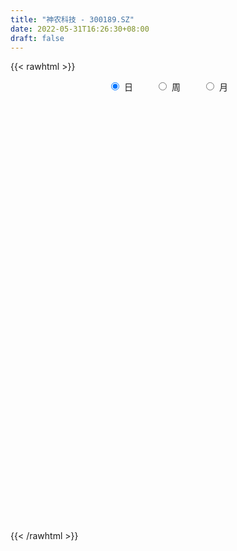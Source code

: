 ```yaml
---
title: "神农科技 - 300189.SZ"
date: 2022-05-31T16:26:30+08:00
draft: false
---
```

{{< rawhtml >}}
    <div style="text-align: center">
        <label style="padding: 1rem;"><input style="margin-right: .5rem" type="radio" name="period" value="D" checked onclick="period_change(this)">日</label>
        <label style="padding: 1rem;"><input style="margin-right: .5rem" type="radio" name="period" value="W" onclick="period_change(this)">周</label>
        <label style="padding: 1rem;"><input style="margin-right: .5rem" type="radio" name="period" value="M" onclick="period_change(this)">月</label>
    </div>
    <div id="chart" style="height: 700px;"></div> 
    <script type="text/javascript">
        const D_v = [187002.73,389281.19,468902.78,307230.5,248654.86,232106.1,325327.1,244680.83,442711.5,512881.72,376508.0,364541.76,390966.27,233790.77,175283.08,256655.1,210561.5,203528.81,246309.56,221270.44,147859.33,313978.58,1551215.27,1178352.52,631935.42,480003.59,545275.22,799093.04,592951.86,529334.05,643254.42,904867.91,1520172.8,949518.27,1196945.8400000001,838234.14,1289145.6299999999,1367987.3100000001,982517.29,641512.48,553395.45,1261748.0800000001,732877.54,625342.98,1021314.39,1595208.5900000001,1415084.48,1264496.7,1037135.04,1068591.6799999999,1114634.51,1195392.3700000001,1519940.52,1092014.3400000001,1830542.3799999999,1083119.6200000001,749016.87,748672.1,957657.52,685696.8199999999,1139090.73,1005243.37,774720.0,358575.77,346448.83,293955.55,384685.1,403332.57,456805.97,756200.3199999999,451701.15,344176.12,384254.34,258199.54,265588.38,590763.11,364425.09,228856.15,838490.96,1144637.9399999999,738528.99,621889.55,478455.92,471157.39,886914.61,581817.46,306434.99,637147.17,517905.34,306486.59,185674.56,281702.0,157778.94,507738.75,412223.3,276349.1,291842.24,212289.3,446748.0,461545.38,308509.0,201988.55,188543.0,161842.0,132870.14,159846.0,329126.0,202982.84,116525.0,169231.5,279080.04,225454.49,297828.53,234854.71,155724.0,485725.69,348773.69,299288.0,919610.42,676040.0,292666.36,230934.5,237612.79,184900.91,216069.2,266731.83,244436.21,173340.0,193671.05,171065.38,205373.38,161489.7,289467.29,207354.11,195347.0,180239.69,169894.07,354476.5,437767.63,272613.0,440521.79,272103.05,438979.41,635307.79,661361.35,493871.56,489530.91,644792.01,558711.96,558547.78,386285.5,402298.07,483935.72,243616.8,914162.41,542324.13,354297.5,553081.72,242763.26,379045.48,234863.14,415181.01,461402.14,370172.17,484359.47,204275.2,268207.5,156443.97,152685.0,291152.0,245563.59,224158.0,252987.73,218944.05,256878.01,277331.0,181918.0,179094.5,181186.03,184789.0,205204.58,182207.64,224216.1,339104.96,421166.94,572440.0,550833.6899999999,327034.44,238997.64,219918.14,1780584.29,1676909.1200000001,1221545.3700000001,1212899.8300000001,879284.62,814819.55,695037.16,1457213.8,939723.9,786296.0,697139.74,678268.79,543797.54,1530311.21,914368.8100000001,544634.0600000001,680582.71,1431298.72,1925667.1699999999,1819511.6599999999,1600358.78,1083783.4399999999,1385683.1599999999,1101824.8300000001,801973.0,562685.0,2839201.6099999999,2668002.1600000001,2456901.5,1743604.22,1588635.5,1787042.3300000001,2258782.6899999999,2464278.6499999999,2089936.9299999999,1375220.3899999999,1302164.72,1142779.95,1030344.0,903600.98,888578.2,889006.27,710558.36,568527.8,740716.6800000001,1000331.24,664975.0,686676.5,1966407.04,1435565.1599999999,906001.53,1498781.0700000001,1339130.51,1563567.22,1250356.8999999999,790852.15,652354.72,998466.39,1429021.8200000001,1835627.47]
const D_histogram = [0.0,0.0076581197,0.0126773516,0.0119215095,0.0133020034,0.013366119,0.0138476825,0.0094286751,0.011720896,0.0155200021,0.0085418865,0.0072805089,-0.0031117311,-0.0084643219,-0.0141873345,-0.0217247046,-0.0248492293,-0.0332837352,-0.036232127,-0.0444392619,-0.0445619544,-0.0331277114,0.0137442466,0.0433252013,0.0444646448,0.0352745443,0.0346895108,0.0400877472,0.0367364727,0.022249534,0.0174461106,0.0284968169,0.0482021616,0.0536820942,0.0664287872,0.0573834721,0.0471480863,0.052550299,0.0399092945,0.0229126183,0.0040246628,0.0110974971,0.0014989798,-0.0014564713,0.0043773083,0.0179569209,0.0196842625,0.0208673587,-0.0147763168,-0.0173551064,-0.0054164924,0.0041588496,0.0187614474,0.0267723053,0.0384669228,0.0256044821,0.0158350117,0.0065656657,-0.008939205,-0.0243283335,-0.0202756216,-0.0271777376,-0.0526477195,-0.0653261479,-0.0761935057,-0.0788006078,-0.0720850107,-0.0673719925,-0.0569877186,-0.0677139982,-0.0794681609,-0.0821348112,-0.0800549462,-0.076202979,-0.0699921837,-0.0509817951,-0.0401454667,-0.0298036265,-0.0036533371,0.0195556878,0.0377454283,0.0428151401,0.0386599482,0.0409778298,0.0413944148,0.0264632335,0.0090165382,0.0138615604,0.0004841901,-0.0185090494,-0.0253063014,-0.0457433491,-0.0518559485,-0.0345117526,-0.0173357299,-0.011336825,-0.0145466845,-0.0112016421,-0.0058124658,0.0082467918,0.0123064202,0.0085812602,0.0027051728,-0.0023026758,-0.0026695012,-0.0058456991,-0.0157083453,-0.0343145221,-0.0382020991,-0.0300207728,-0.0178262301,-0.0081821462,0.0051200393,0.0097952337,0.0139012035,0.0269761186,0.034714876,0.0399005856,0.0578013721,0.051969114,0.0422977347,0.0402033027,0.035217997,0.0298781699,0.0264424898,0.0198528919,0.0096721384,0.003495755,-0.0043221946,-0.0082821285,-0.0108738234,-0.0092564048,-0.0069790158,-0.006305978,-0.0104884854,-0.0091748989,-0.0051025927,0.0030496849,0.0114103728,0.0143319877,0.0225931484,0.0235056488,0.0235398022,0.0293497488,0.0320266231,0.0363554871,0.0363045853,0.0410865737,0.0357898669,0.0199048826,0.0115724303,-0.0050175256,-0.0061185402,-0.0089269036,0.0020402279,0.0057457682,0.0034161841,-0.0127925908,-0.0183146033,-0.0180834978,-0.0148555251,-0.0105227075,-0.013996841,-0.009386666,-0.0216276875,-0.0290616616,-0.0406848523,-0.051040844,-0.054837956,-0.0714308209,-0.0796949459,-0.0910583909,-0.0805868397,-0.0593475047,-0.034889974,-0.0121706301,0.0038287693,0.0103015598,0.0161840524,0.0181604178,0.0232870925,0.0217701989,0.0256917945,0.0359488795,0.0444518854,0.0404594091,0.0357720268,0.026346043,0.0194894863,0.017111115,0.0495340938,0.0751539014,0.0854226401,0.0898038629,0.0677243703,0.0530372589,0.0257636429,0.0315390087,0.01553454,-0.0177847693,-0.0365569612,-0.0387621453,-0.0310176804,0.0043257553,0.0148999426,0.0157427348,0.0142350754,0.0285315572,0.0442611744,0.0606017771,0.0476126599,0.0289379906,0.0178235551,0.010713388,-0.0075785585,-0.0261592708,0.0243975782,0.0364487275,0.0427957342,0.0476899407,0.0334393568,0.0404070219,0.0576638155,0.0548065129,0.0157544182,-0.03695266,-0.0768640803,-0.1224424345,-0.1357191642,-0.1615679039,-0.1559208345,-0.1304734557,-0.1166266039,-0.0971090875,-0.0716482344,-0.0512917318,-0.044657404,-0.0321918061,0.0222773983,0.0446461415,0.0551932232,0.0678628506,0.0804058359,0.0894759527,0.0720774029,0.0605345931,0.0473855805,0.0389165358,0.0388414802,0.0535156708]
const D_fast = [0.0,0.0095726496,0.0177612195,0.0199857546,0.0246917494,0.0280973948,0.0320408789,0.0299790402,0.0352014852,0.0428805919,0.0380379479,0.0385966975,0.0274265247,0.0199578534,0.0106880073,-0.002280539,-0.0116173711,-0.0283728108,-0.0403792344,-0.0596961846,-0.0709593658,-0.0678070506,-0.017499031,0.0229132241,0.0351688288,0.0347973643,0.0428847085,0.0583048818,0.0641377254,0.0552131702,0.0547712745,0.072946185,0.1047020701,0.1236025263,0.1529564161,0.1582569689,0.1598086047,0.1783483922,0.1756847113,0.1644161896,0.1465343999,0.1563816085,0.1471578362,0.1438382671,0.1507663738,0.1688352167,0.1754836239,0.1818835597,0.1425458051,0.1356282389,0.1462127298,0.1568277842,0.1761207438,0.1908246781,0.2121360262,0.2056747061,0.1998639886,0.192236059,0.174496387,0.1530251752,0.1520089816,0.1383124313,0.0996805195,0.0706705541,0.04075482,0.0184475659,0.0071419103,-0.0049880696,-0.0088507254,-0.0365055045,-0.0681267074,-0.0913270606,-0.1092609321,-0.1244597096,-0.1357469603,-0.1294820204,-0.1286820587,-0.1257911251,-0.10055417,-0.0724562232,-0.0448301256,-0.0290566288,-0.0235468336,-0.0109844946,-0.0002193059,-0.0085346788,-0.0237272396,-0.0154168272,-0.02867315,-0.0522936518,-0.0654174792,-0.0972903642,-0.1163669508,-0.107650693,-0.0948086028,-0.0916439041,-0.0984904348,-0.0979458028,-0.094009743,-0.0778887874,-0.070752554,-0.0723323989,-0.0775321932,-0.0831157106,-0.0841499114,-0.0887875341,-0.1025772666,-0.1297620739,-0.1432001756,-0.1425240425,-0.1347860574,-0.12718751,-0.1126053147,-0.1054813119,-0.0979000411,-0.0780810964,-0.0616636201,-0.046502764,-0.0141516345,-0.0069916141,-0.0060885597,0.0018678339,0.0056870274,0.0078167428,0.0109916852,0.0093653103,0.0016025914,-0.0036998533,-0.0125983515,-0.0186288176,-0.0239389683,-0.0246356508,-0.0241030158,-0.0250064725,-0.0318111012,-0.0327912394,-0.0299945815,-0.0210798827,-0.0098666015,-0.0033619897,0.0105474581,0.0173363707,0.0232554747,0.0364028584,0.0470863886,0.0605041243,0.0695293688,0.0845830007,0.0882337606,0.0773249969,0.0718856522,0.0540413149,0.0514106652,0.046370576,0.0578477645,0.0629897468,0.0615142087,0.0421072862,0.0320066228,0.0277168538,0.0272309453,0.028933086,0.0219597422,0.0242232508,0.0065753073,-0.0081240821,-0.0299184859,-0.0530346885,-0.0705412896,-0.1049918598,-0.1331797212,-0.1673077639,-0.1769829226,-0.1705804638,-0.1548454266,-0.1351687403,-0.1182121485,-0.109163968,-0.0992354624,-0.0927189925,-0.0817705447,-0.0778448886,-0.0675003444,-0.0482560395,-0.0286400622,-0.0225176862,-0.0182620618,-0.0211015349,-0.02308572,-0.0211863126,0.0236201896,0.0680284727,0.0996528714,0.1264850599,0.1213366599,0.1199088632,0.0990761579,0.1127362759,0.1006154422,0.0628499406,0.0349385084,0.0230427879,0.0230328327,0.0594577073,0.0737568802,0.0785353561,0.0805864656,0.1020158367,0.1288107475,0.1603017945,0.1592158422,0.1477756705,0.1411171238,0.1366853038,0.1164987177,0.0913781876,0.1480344311,0.1691977623,0.1862437026,0.2030603942,0.1971696495,0.2142390701,0.2459118176,0.2567561432,0.2216426531,0.1596974098,0.1005699695,0.0243810067,-0.0228255141,-0.0890662297,-0.1223993689,-0.1295703542,-0.1448801533,-0.1496399088,-0.1420911143,-0.1345575446,-0.1390875678,-0.1346699215,-0.0746313675,-0.0411010888,-0.0167557014,0.0128796386,0.0455240829,0.0769631879,0.0775839888,0.0811748273,0.0798722098,0.0811322991,0.0907676136,0.1188207219]
const D_slow = [0.0,0.0019145299,0.0050838678,0.0080642452,0.011389746,0.0147312758,0.0181931964,0.0205503652,0.0234805892,0.0273605897,0.0294960614,0.0313161886,0.0305382558,0.0284221753,0.0248753417,0.0194441656,0.0132318582,0.0049109244,-0.0041471073,-0.0152569228,-0.0263974114,-0.0346793392,-0.0312432776,-0.0204119772,-0.009295816,-0.00047718,0.0081951977,0.0182171345,0.0274012527,0.0329636362,0.0373251639,0.0444493681,0.0564999085,0.0699204321,0.0865276289,0.1008734969,0.1126605184,0.1257980932,0.1357754168,0.1415035714,0.1425097371,0.1452841114,0.1456588563,0.1452947385,0.1463890656,0.1508782958,0.1557993614,0.1610162011,0.1573221219,0.1529833453,0.1516292222,0.1526689346,0.1573592964,0.1640523728,0.1736691035,0.180070224,0.1840289769,0.1856703933,0.1834355921,0.1773535087,0.1722846033,0.1654901689,0.152328239,0.135996702,0.1169483256,0.0972481737,0.079226921,0.0623839229,0.0481369932,0.0312084937,0.0113414535,-0.0091922494,-0.0292059859,-0.0482567306,-0.0657547766,-0.0785002254,-0.088536592,-0.0959874987,-0.0969008329,-0.092011911,-0.0825755539,-0.0718717689,-0.0622067818,-0.0519623244,-0.0416137207,-0.0349979123,-0.0327437778,-0.0292783876,-0.0291573401,-0.0337846025,-0.0401111778,-0.0515470151,-0.0645110022,-0.0731389404,-0.0774728728,-0.0803070791,-0.0839437502,-0.0867441608,-0.0881972772,-0.0861355793,-0.0830589742,-0.0809136591,-0.0802373659,-0.0808130349,-0.0814804102,-0.082941835,-0.0868689213,-0.0954475518,-0.1049980766,-0.1125032698,-0.1169598273,-0.1190053638,-0.117725354,-0.1152765456,-0.1118012447,-0.105057215,-0.096378496,-0.0864033496,-0.0719530066,-0.0589607281,-0.0483862944,-0.0383354687,-0.0295309695,-0.022061427,-0.0154508046,-0.0104875816,-0.008069547,-0.0071956083,-0.0082761569,-0.010346689,-0.0130651449,-0.0153792461,-0.017124,-0.0187004945,-0.0213226159,-0.0236163406,-0.0248919888,-0.0241295675,-0.0212769743,-0.0176939774,-0.0120456903,-0.0061692781,-0.0002843275,0.0070531096,0.0150597654,0.0241486372,0.0332247835,0.043496427,0.0524438937,0.0574201143,0.0603132219,0.0590588405,0.0575292055,0.0552974796,0.0558075365,0.0572439786,0.0580980246,0.0548998769,0.0503212261,0.0458003516,0.0420864704,0.0394557935,0.0359565833,0.0336099168,0.0282029949,0.0209375795,0.0107663664,-0.0019938446,-0.0157033336,-0.0335610388,-0.0534847753,-0.076249373,-0.0963960829,-0.1112329591,-0.1199554526,-0.1229981101,-0.1220409178,-0.1194655279,-0.1154195148,-0.1108794103,-0.1050576372,-0.0996150875,-0.0931921389,-0.084204919,-0.0730919476,-0.0629770953,-0.0540340886,-0.0474475779,-0.0425752063,-0.0382974276,-0.0259139041,-0.0071254288,0.0142302313,0.036681197,0.0536122896,0.0668716043,0.073312515,0.0811972672,0.0850809022,0.0806347099,0.0714954696,0.0618049332,0.0540505131,0.055131952,0.0588569376,0.0627926213,0.0663513902,0.0734842795,0.0845495731,0.0997000173,0.1116031823,0.11883768,0.1232935687,0.1259719157,0.1240772761,0.1175374584,0.123636853,0.1327490348,0.1434479684,0.1553704535,0.1637302927,0.1738320482,0.1882480021,0.2019496303,0.2058882349,0.1966500699,0.1774340498,0.1468234412,0.1128936501,0.0725016741,0.0335214655,0.0009031016,-0.0282535494,-0.0525308213,-0.0704428799,-0.0832658128,-0.0944301638,-0.1024781153,-0.0969087658,-0.0857472304,-0.0719489246,-0.054983212,-0.034881753,-0.0125127648,0.0055065859,0.0206402342,0.0324866293,0.0422157633,0.0519261333,0.065305051]
const D_data = [['2021-05-20', 4.45, 4.43, 4.42, 4.51],['2021-05-21', 4.44, 4.55, 4.43, 4.64],['2021-05-24', 4.76, 4.56, 4.55, 4.9],['2021-05-25', 4.45, 4.51, 4.41, 4.55],['2021-05-26', 4.45, 4.55, 4.45, 4.59],['2021-05-27', 4.55, 4.55, 4.5, 4.58],['2021-05-28', 4.51, 4.57, 4.51, 4.63],['2021-05-31', 4.55, 4.51, 4.47, 4.57],['2021-06-01', 4.53, 4.6, 4.5, 4.69],['2021-06-02', 4.59, 4.65, 4.52, 4.77],['2021-06-03', 4.61, 4.52, 4.49, 4.64],['2021-06-04', 4.54, 4.58, 4.53, 4.68],['2021-06-07', 4.57, 4.44, 4.43, 4.57],['2021-06-08', 4.43, 4.46, 4.4, 4.48],['2021-06-09', 4.43, 4.42, 4.4, 4.46],['2021-06-10', 4.43, 4.35, 4.32, 4.43],['2021-06-11', 4.34, 4.36, 4.33, 4.45],['2021-06-15', 4.35, 4.24, 4.23, 4.36],['2021-06-16', 4.23, 4.25, 4.15, 4.36],['2021-06-17', 4.2, 4.12, 4.1, 4.24],['2021-06-18', 4.14, 4.16, 4.1, 4.17],['2021-06-21', 4.16, 4.3, 4.13, 4.35],['2021-06-22', 4.34, 4.89, 4.3, 5.16],['2021-06-23', 4.7, 4.9, 4.55, 4.98],['2021-06-24', 4.8, 4.66, 4.66, 4.85],['2021-06-25', 4.64, 4.54, 4.54, 4.72],['2021-06-28', 4.61, 4.65, 4.56, 4.79],['2021-06-29', 4.61, 4.77, 4.55, 4.93],['2021-06-30', 4.7, 4.7, 4.62, 4.8],['2021-07-01', 4.65, 4.54, 4.51, 4.81],['2021-07-02', 4.48, 4.63, 4.41, 4.94],['2021-07-05', 4.65, 4.87, 4.58, 4.96],['2021-07-06', 4.85, 5.1, 4.77, 5.45],['2021-07-07', 5.04, 5.04, 4.95, 5.2],['2021-07-08', 5.09, 5.24, 4.98, 5.34],['2021-07-09', 5.13, 5.04, 5.03, 5.27],['2021-07-12', 5.41, 5.03, 5.02, 5.64],['2021-07-13', 4.93, 5.27, 4.93, 5.5],['2021-07-14', 5.16, 5.08, 5.06, 5.32],['2021-07-15', 5.03, 4.99, 4.96, 5.19],['2021-07-16', 4.94, 4.9, 4.86, 4.99],['2021-07-19', 4.93, 5.22, 4.81, 5.37],['2021-07-20', 5.11, 5.03, 4.98, 5.16],['2021-07-21', 5.06, 5.1, 5.01, 5.16],['2021-07-22', 5.12, 5.24, 5.05, 5.34],['2021-07-23', 5.24, 5.42, 5.2, 5.71],['2021-07-26', 5.31, 5.35, 5.21, 5.8],['2021-07-27', 5.32, 5.39, 5.22, 5.65],['2021-07-28', 5.25, 4.86, 4.83, 5.3],['2021-07-29', 4.92, 5.18, 4.9, 5.35],['2021-07-30', 5.29, 5.4, 5.19, 5.52],['2021-08-02', 5.35, 5.45, 5.31, 5.64],['2021-08-03', 5.5, 5.61, 5.38, 5.76],['2021-08-04', 5.5, 5.63, 5.46, 5.66],['2021-08-05', 5.58, 5.78, 5.49, 5.99],['2021-08-06', 5.65, 5.52, 5.48, 5.69],['2021-08-09', 5.56, 5.54, 5.45, 5.69],['2021-08-10', 5.5, 5.53, 5.46, 5.66],['2021-08-11', 5.5, 5.41, 5.27, 5.52],['2021-08-12', 5.45, 5.34, 5.33, 5.54],['2021-08-13', 5.34, 5.56, 5.26, 5.62],['2021-08-16', 5.55, 5.42, 5.41, 5.76],['2021-08-17', 5.32, 5.09, 5.06, 5.33],['2021-08-18', 5.06, 5.12, 5.06, 5.16],['2021-08-19', 5.04, 5.04, 5.0, 5.11],['2021-08-20', 5.02, 5.06, 4.95, 5.13],['2021-08-23', 5.03, 5.14, 5.01, 5.17],['2021-08-24', 5.12, 5.1, 5.08, 5.21],['2021-08-25', 5.1, 5.17, 5.05, 5.22],['2021-08-26', 5.17, 4.86, 4.85, 5.17],['2021-08-27', 4.86, 4.73, 4.66, 4.88],['2021-08-30', 4.69, 4.74, 4.68, 4.86],['2021-08-31', 4.69, 4.73, 4.61, 4.78],['2021-09-01', 4.72, 4.7, 4.66, 4.76],['2021-09-02', 4.7, 4.69, 4.64, 4.74],['2021-09-03', 4.66, 4.86, 4.65, 4.97],['2021-09-06', 4.88, 4.79, 4.71, 4.89],['2021-09-07', 4.75, 4.8, 4.75, 4.82],['2021-09-08', 4.82, 5.07, 4.8, 5.14],['2021-09-09', 5.1, 5.16, 5.1, 5.49],['2021-09-10', 5.14, 5.22, 5.09, 5.39],['2021-09-13', 5.14, 5.14, 5.01, 5.2],['2021-09-14', 5.12, 5.05, 5.03, 5.23],['2021-09-15', 5.0, 5.15, 4.97, 5.16],['2021-09-16', 5.12, 5.16, 5.09, 5.35],['2021-09-17', 5.05, 4.95, 4.9, 5.08],['2021-09-22', 4.8, 4.84, 4.8, 4.89],['2021-09-23', 4.87, 5.09, 4.85, 5.12],['2021-09-24', 5.03, 4.84, 4.8, 5.05],['2021-09-27', 4.8, 4.67, 4.6, 4.87],['2021-09-28', 4.69, 4.73, 4.63, 4.78],['2021-09-29', 4.61, 4.45, 4.45, 4.65],['2021-09-30', 4.51, 4.51, 4.48, 4.56],['2021-10-08', 4.55, 4.79, 4.55, 4.91],['2021-10-11', 4.78, 4.85, 4.74, 4.96],['2021-10-12', 4.76, 4.75, 4.68, 4.84],['2021-10-13', 4.75, 4.62, 4.51, 4.76],['2021-10-14', 4.62, 4.68, 4.54, 4.74],['2021-10-15', 4.74, 4.71, 4.68, 4.99],['2021-10-18', 4.56, 4.86, 4.5, 4.91],['2021-10-19', 4.81, 4.78, 4.76, 4.89],['2021-10-20', 4.75, 4.68, 4.68, 4.79],['2021-10-21', 4.72, 4.62, 4.6, 4.75],['2021-10-22', 4.61, 4.59, 4.57, 4.66],['2021-10-25', 4.57, 4.62, 4.57, 4.66],['2021-10-26', 4.59, 4.56, 4.56, 4.66],['2021-10-27', 4.52, 4.42, 4.25, 4.54],['2021-10-28', 4.4, 4.2, 4.2, 4.41],['2021-10-29', 4.21, 4.28, 4.21, 4.31],['2021-11-01', 4.26, 4.4, 4.26, 4.46],['2021-11-02', 4.45, 4.47, 4.4, 4.55],['2021-11-03', 4.45, 4.47, 4.39, 4.54],['2021-11-04', 4.42, 4.56, 4.42, 4.59],['2021-11-05', 4.56, 4.49, 4.48, 4.64],['2021-11-08', 4.46, 4.5, 4.42, 4.54],['2021-11-09', 4.5, 4.66, 4.48, 4.75],['2021-11-10', 4.62, 4.66, 4.61, 4.78],['2021-11-11', 4.71, 4.68, 4.63, 4.72],['2021-11-12', 4.7, 4.93, 4.66, 5.13],['2021-11-15', 4.85, 4.7, 4.64, 4.92],['2021-11-16', 4.68, 4.64, 4.64, 4.76],['2021-11-17', 4.64, 4.73, 4.6, 4.74],['2021-11-18', 4.73, 4.7, 4.67, 4.79],['2021-11-19', 4.68, 4.69, 4.62, 4.71],['2021-11-22', 4.64, 4.71, 4.64, 4.73],['2021-11-23', 4.72, 4.66, 4.62, 4.75],['2021-11-24', 4.64, 4.58, 4.56, 4.69],['2021-11-25', 4.59, 4.59, 4.54, 4.61],['2021-11-26', 4.55, 4.53, 4.5, 4.61],['2021-11-29', 4.48, 4.54, 4.47, 4.59],['2021-11-30', 4.54, 4.53, 4.48, 4.59],['2021-12-01', 4.53, 4.57, 4.5, 4.57],['2021-12-02', 4.59, 4.58, 4.55, 4.65],['2021-12-03', 4.56, 4.56, 4.53, 4.62],['2021-12-06', 4.55, 4.48, 4.48, 4.56],['2021-12-07', 4.53, 4.53, 4.5, 4.58],['2021-12-08', 4.55, 4.57, 4.49, 4.6],['2021-12-09', 4.56, 4.65, 4.56, 4.73],['2021-12-10', 4.62, 4.7, 4.61, 4.77],['2021-12-13', 4.75, 4.67, 4.62, 4.8],['2021-12-14', 4.64, 4.78, 4.61, 4.78],['2021-12-15', 4.76, 4.73, 4.7, 4.79],['2021-12-16', 4.71, 4.74, 4.67, 4.88],['2021-12-17', 4.7, 4.85, 4.68, 4.93],['2021-12-20', 4.77, 4.86, 4.73, 4.95],['2021-12-21', 4.81, 4.93, 4.74, 4.93],['2021-12-22', 4.88, 4.92, 4.86, 5.03],['2021-12-23', 4.87, 5.03, 4.84, 5.04],['2021-12-24', 4.96, 4.94, 4.85, 5.03],['2021-12-27', 5.0, 4.78, 4.77, 5.05],['2021-12-28', 4.78, 4.83, 4.75, 4.92],['2021-12-29', 4.78, 4.67, 4.65, 4.8],['2021-12-30', 4.69, 4.82, 4.67, 4.95],['2021-12-31', 4.82, 4.79, 4.77, 4.86],['2022-01-04', 4.8, 4.99, 4.78, 5.13],['2022-01-05', 5.15, 4.95, 4.89, 5.2],['2022-01-06', 4.97, 4.89, 4.87, 4.98],['2022-01-07', 4.86, 4.67, 4.66, 4.9],['2022-01-10', 4.67, 4.74, 4.59, 4.74],['2022-01-11', 4.75, 4.79, 4.7, 4.97],['2022-01-12', 4.82, 4.83, 4.74, 4.83],['2022-01-13', 4.79, 4.86, 4.77, 4.99],['2022-01-14', 4.82, 4.76, 4.74, 4.96],['2022-01-17', 4.8, 4.86, 4.77, 4.95],['2022-01-18', 4.79, 4.62, 4.61, 4.83],['2022-01-19', 4.58, 4.61, 4.57, 4.66],['2022-01-20', 4.6, 4.48, 4.47, 4.68],['2022-01-21', 4.48, 4.4, 4.4, 4.49],['2022-01-24', 4.42, 4.4, 4.35, 4.47],['2022-01-25', 4.4, 4.13, 4.1, 4.41],['2022-01-26', 4.13, 4.1, 4.02, 4.16],['2022-01-27', 4.11, 3.93, 3.92, 4.13],['2022-01-28', 3.85, 4.12, 3.85, 4.16],['2022-02-07', 4.24, 4.27, 4.12, 4.28],['2022-02-08', 4.27, 4.38, 4.22, 4.42],['2022-02-09', 4.38, 4.45, 4.34, 4.5],['2022-02-10', 4.39, 4.45, 4.36, 4.47],['2022-02-11', 4.43, 4.38, 4.34, 4.46],['2022-02-14', 4.37, 4.4, 4.34, 4.47],['2022-02-15', 4.38, 4.37, 4.29, 4.41],['2022-02-16', 4.35, 4.43, 4.31, 4.43],['2022-02-17', 4.37, 4.36, 4.33, 4.43],['2022-02-18', 4.31, 4.44, 4.31, 4.45],['2022-02-21', 4.4, 4.57, 4.38, 4.57],['2022-02-22', 4.55, 4.62, 4.53, 4.72],['2022-02-23', 4.72, 4.5, 4.48, 4.78],['2022-02-24', 4.42, 4.49, 4.41, 4.63],['2022-02-25', 4.39, 4.41, 4.34, 4.47],['2022-02-28', 4.44, 4.41, 4.37, 4.47],['2022-03-01', 4.41, 4.45, 4.39, 4.49],['2022-03-02', 4.46, 4.99, 4.46, 5.34],['2022-03-03', 4.88, 5.11, 4.8, 5.24],['2022-03-04', 5.14, 5.08, 4.95, 5.23],['2022-03-07', 5.25, 5.12, 4.97, 5.39],['2022-03-08', 4.93, 4.81, 4.73, 4.97],['2022-03-09', 4.7, 4.86, 4.46, 4.88],['2022-03-10', 4.79, 4.63, 4.6, 4.79],['2022-03-11', 4.64, 5.02, 4.62, 5.25],['2022-03-14', 4.91, 4.75, 4.75, 5.07],['2022-03-15', 4.66, 4.41, 4.41, 4.86],['2022-03-16', 4.46, 4.44, 4.16, 4.52],['2022-03-17', 4.44, 4.57, 4.41, 4.76],['2022-03-18', 4.58, 4.69, 4.49, 4.74],['2022-03-21', 4.7, 5.15, 4.7, 5.36],['2022-03-22', 5.07, 4.98, 4.95, 5.19],['2022-03-23', 4.98, 4.91, 4.89, 5.03],['2022-03-24', 4.86, 4.9, 4.86, 5.06],['2022-03-25', 4.85, 5.16, 4.85, 5.48],['2022-03-28', 5.49, 5.3, 5.15, 5.73],['2022-03-29', 5.32, 5.45, 5.22, 5.71],['2022-03-30', 5.1, 5.15, 4.99, 5.29],['2022-03-31', 5.07, 5.04, 5.01, 5.25],['2022-04-01', 5.25, 5.09, 5.04, 5.45],['2022-04-06', 4.87, 5.12, 4.86, 5.23],['2022-04-07', 5.07, 4.93, 4.87, 5.13],['2022-04-08', 4.94, 4.83, 4.71, 4.94],['2022-04-11', 4.81, 5.8, 4.81, 5.8],['2022-04-12', 5.61, 5.53, 5.4, 5.74],['2022-04-13', 5.43, 5.56, 5.31, 6.06],['2022-04-14', 5.48, 5.63, 5.39, 5.88],['2022-04-15', 5.51, 5.42, 5.37, 5.77],['2022-04-18', 5.43, 5.72, 5.39, 5.98],['2022-04-19', 5.87, 5.98, 5.64, 6.26],['2022-04-20', 5.82, 5.84, 5.8, 6.47],['2022-04-21', 5.77, 5.33, 5.3, 6.2],['2022-04-22', 5.09, 4.93, 4.88, 5.23],['2022-04-25', 4.85, 4.82, 4.76, 5.07],['2022-04-26', 4.85, 4.46, 4.4, 4.91],['2022-04-27', 4.33, 4.62, 4.1, 4.65],['2022-04-28', 4.51, 4.25, 4.2, 4.54],['2022-04-29', 4.3, 4.47, 4.3, 4.54],['2022-05-05', 4.57, 4.69, 4.43, 4.77],['2022-05-06', 4.55, 4.55, 4.53, 4.78],['2022-05-09', 4.5, 4.62, 4.46, 4.72],['2022-05-10', 4.54, 4.74, 4.43, 4.75],['2022-05-11', 4.66, 4.74, 4.61, 4.84],['2022-05-12', 4.67, 4.59, 4.5, 4.75],['2022-05-13', 4.62, 4.67, 4.58, 4.76],['2022-05-16', 4.85, 5.36, 4.76, 5.59],['2022-05-17', 5.32, 5.18, 5.1, 5.33],['2022-05-18', 5.11, 5.15, 5.09, 5.28],['2022-05-19', 5.11, 5.28, 5.1, 5.49],['2022-05-20', 5.2, 5.4, 5.15, 5.53],['2022-05-23', 5.31, 5.48, 5.3, 5.7],['2022-05-24', 5.42, 5.19, 5.16, 5.51],['2022-05-25', 5.16, 5.24, 5.09, 5.25],['2022-05-26', 5.2, 5.2, 5.05, 5.24],['2022-05-27', 5.18, 5.24, 5.06, 5.33],['2022-05-30', 5.35, 5.36, 5.31, 5.64],['2022-05-31', 5.28, 5.63, 5.26, 5.88]]
const W_v = [601721.5,693019.86,773701.61,2233880.8599999999,815709.8999999999,1591432.8200000001,1204503.8,1715139.6000000001,1149829.47,652934.5700000001,316460.25,754177.45,562497.91,424351.63,605233.3099999999,491123.6,379370.23,238299.98,352476.8,217948.17,206840.49,281176.95,244970.65,202862.65,353514.26,247193.13,313590.42,257835.75,336125.28,148158.42,180243.02,355213.86,246925.62,470943.66,485615.05,1593959.8999999999,1062520.9099999999,1981139.6500000001,2320296.3999999999,560037.35,321403.56,546499.0,415163.6,1221831.21,1032133.9199999999,665459.5,342306.12,463148.5,275698.45,364639.13,234347.42,243924.32,434614.86,219396.7,272651.45,174163.0,210232.9,154438.59,148375.16,119908.5,179407.78,224478.2,175321.0,320443.5,456631.23,467178.29,256549.56,456137.0,245764.31,207558.65,235357.09,294060.17,128955.09,129175.41,113282.98,298158.49,143176.61,510825.54,159638.68,332069.75,1552244.9199999999,1202393.5700000001,1823355.25,1087627.3100000001,525246.0,2449013.9499999997,902642.14,761242.3799999999,1138579.77,708061.52,185749.77,897087.64,1116489.99,795465.39,897528.98,626972.9099999999,3176730.3300000001,7049432.8500000006,3284552.2199999997,1006692.0,789013.3100000001,918356.9299999999,503623.26,482587.24,933614.4,331348.83,593007.3199999999,546637.41,308955.49,446079.6699999999,286276.17,267014.39,33183.0,123470.99,230971.35,185844.85,294395.08,452323.75,644525.5399999999,704402.8099999999,573402.8,334730.79,348654.9,312424.72,291483.45,771194.23,2245443.8899999997,635024.25,360778.75,595246.27,941923.78,854071.37,730037.52,519942.82,1754065.3399999999,2538829.7399999998,3502096.96,2408580.6799999997,1628706.6600000001,968855.4099999999,2943127.4900000002,1571850.3600000001,833896.1,1364304.05,2153354.9699999997,3340453.3199999998,4811029.4399999995,1563734.8899999999,1272865.6500000001,834275.8099999999,762933.46,1994537.6300000001,2169606.5500000003,1153692.3300000001,1549661.51,3186620.9399999999,7627967.75,11137202.4800000004,8579543.5599999987,10732062.3100000005,10011614.3100000005,8548229.9499999993,5744195.8700000001,2076163.3900000001,740994.09,5580939.9400000004,3780614.7799999993,3613366.0699999998,2875429.4900000002,2841315.6800000002,2332812.2400000002,2217324.1499999999,3454562.3299999996,5488514.0600000005,5389970.4699999997,7562568.8600000003,3986471.2399999998,5515683.1799999997,3254244.98,2797499.5599999996,2615808.46,2138903.6099999999,851211.6899999999,1427588.0,7502211.7800000003,5477954.3499999996,3143386.5600000001,5138713.6600000001,6319097.9299999997,3039286.5600000001,2810010.4100000001,3239445.2599999998,2274312.6899999999,1822380.71,775840.1799999999,2044066.3100000001,1230834.0899999999,1582221.3399999999,1941323.8099999998,1267256.72,818968.14,4155485.3799999999,3109908.5899999999,5409738.96,4834558.1600000001,5236491.5800000001,5899942.4099999992,6721009.2300000004,4280134.04,2778943.52,2452725.1099999999,1842981.4899999998,3314939.1299999999,3040234.9299999997,1461487.5,931642.0900000001,507738.75,1639451.9399999999,1322427.9299999999,941349.98,1206449.27,2209121.7999999998,1622154.5599999998,1094248.29,1034749.86,1337724.8900000001,2059525.04,2848267.79,2074683.8700000001,2363865.7599999998,1733255.0300000003,1483458.3099999998,1166546.3200000001,1114165.5600000001,977603.35,2210580.0299999998,5137954.5600000005,5059254.96,3645225.9699999997,5101195.5099999998,7815004.2100000009,2466482.8300000001,11296344.9900000002,9975260.9900000002,5267467.8500000006,1599564.6299999999,3661227.2199999997,7145885.3100000005,5255597.3799999999,3264649.29]
const W_histogram = [0.0,0.0089344729,0.0210656472,0.0287729131,0.0377049885,0.0602522888,0.0746978149,0.0933486225,0.1159974591,0.1128970927,0.098668249,0.0984069584,0.0703135988,0.0611877943,0.0400387039,0.0283254807,-0.0069183586,-0.0371784778,-0.0466894591,-0.0604592325,-0.0773150545,-0.1001507384,-0.1029729534,-0.097335709,-0.0788117855,-0.0708711138,-0.0608840799,-0.0704208479,-0.0762180809,-0.0632394129,-0.0466867213,-0.035675155,-0.0254417091,-0.0085163217,-0.0010279341,0.0218533198,0.0620677157,0.0662242546,0.0461352429,0.0245610702,0.0037691781,0.0011415515,0.0036523111,0.0169018886,0.0176421391,0.0117391239,0.0000403985,-0.0051051418,-0.0116054889,-0.0319895019,-0.050361404,-0.0676706379,-0.0743177253,-0.0820604458,-0.0771334365,-0.0796640045,-0.087830964,-0.0944351579,-0.092478458,-0.0876004586,-0.084138382,-0.0764480848,-0.0880345239,-0.0840918003,-0.0563908342,-0.0234185626,-0.0015809568,0.0236236755,0.023398341,0.0327195445,0.0423557124,0.0420149634,0.0347048015,0.0246068114,0.0259982667,0.0312680031,0.0328774666,0.0333097902,0.0278003094,0.0353846668,0.0660139943,0.0863570044,0.1347274025,0.155702439,0.1644339367,0.2150748781,0.225021302,0.1943870278,0.1867054812,0.1436096217,0.1006702501,0.0789957663,0.0773494568,0.0383886483,0.0105417379,-0.0223051517,0.0551677065,0.0418847521,-0.0059833312,-0.0398205568,-0.0815060727,-0.0951072739,-0.108683127,-0.11234924,-0.1170139893,-0.1249843152,-0.1132640011,-0.1080653447,-0.09676973,-0.0788333539,-0.0708969638,-0.072035528,-0.0677892259,-0.06151224,-0.0528749587,-0.0405378513,-0.0245215722,0.0000369733,0.0184513358,0.0447708106,0.0592470652,0.0634917837,0.0590418178,0.0441354856,0.0188888897,0.0343903517,0.0254013109,0.0091335427,-0.0140553079,-0.0486308224,-0.0545965703,-0.0511275728,-0.0628702091,-0.050841332,-0.0129404472,0.0092248757,0.0318316644,0.0464375764,0.0468608909,0.0382658317,0.0479941179,0.0315735158,0.030822785,0.0290137264,0.0329518005,0.0746720602,0.0700695007,0.0614031555,0.0428459426,0.0196026471,0.0028922757,0.0071004238,-0.0019821289,-0.0131708056,0.0004640534,0.0270274742,0.1240578314,0.1296982205,0.227437371,0.3032317274,0.3038093992,0.3292721216,0.2393353549,0.1482461113,0.0953332219,0.0874121514,0.037707657,-0.0471534093,-0.1003543032,-0.1523916134,-0.1699919202,-0.1844811732,-0.1703133917,-0.1066296243,-0.0743560013,-0.0358504172,-0.0266462318,-0.1160014417,-0.2149581615,-0.2523523798,-0.278619288,-0.3156833052,-0.3268579759,-0.2655917449,-0.1404674707,-0.0626057126,-0.0565967333,-0.005826783,0.023763418,0.0263478774,0.0437189594,0.0368007361,0.0283389447,-0.0126201664,-0.025185165,-0.0294480302,-0.0301312244,-0.026551731,-0.0210657705,-0.0293025058,-0.0443654382,-0.0258019121,-0.0055834186,0.0350468676,0.0511613694,0.0930681546,0.1142705609,0.1300584255,0.1362230919,0.1012609436,0.0529722869,0.0280975948,0.0338163172,0.0181284119,0.0000151407,-0.0327086957,-0.033871389,-0.0380883783,-0.046464575,-0.0690280422,-0.0659584874,-0.0321551668,-0.0241832663,-0.027659368,-0.0259402354,-0.0139758842,0.004452811,0.0221279603,0.0230375678,0.015253198,0.0157946255,-0.007227829,-0.0386909064,-0.0392453332,-0.0330718374,-0.0286732472,0.0191200019,0.0449763085,0.0383942549,0.0627921305,0.0707239941,0.0556329286,0.0810208513,0.0613416029,0.0162214634,-0.0080546949,-0.0154225885,0.0271574539,0.0419521606,0.073560092]
const W_fast = [0.0,0.0111680912,0.0285656772,0.0434661714,0.061824494,0.0994348664,0.1325548463,0.1745428095,0.2261910108,0.2513149177,0.2617531363,0.2860935852,0.2755786253,0.2817497694,0.2706103549,0.2659785019,0.2290050729,0.1894503343,0.1682669882,0.1393824067,0.1031978211,0.0553244526,0.0267589993,0.0080623164,0.0068832935,-0.0028938133,-0.0081277993,-0.0352697793,-0.0601215325,-0.0629527177,-0.0580717065,-0.0559789289,-0.0521059103,-0.0373096033,-0.0300781992,-0.0017336153,0.0539977095,0.074710312,0.066155111,0.0507212059,0.0308716083,0.0285293696,0.031953207,0.0494282566,0.0545790419,0.0516108076,0.0399221819,0.0335003562,0.0240986368,-0.0042827517,-0.0352450047,-0.0694718981,-0.0946984169,-0.1229562488,-0.1373125986,-0.1597591678,-0.1898838683,-0.2200968516,-0.2412597662,-0.2582818814,-0.2758544004,-0.2872761244,-0.3208711945,-0.3379514209,-0.3243481634,-0.2972305324,-0.2757881658,-0.2446776147,-0.2390533639,-0.2215522743,-0.2013271783,-0.1911641864,-0.189798148,-0.1937444353,-0.1858534132,-0.1727666761,-0.1629378459,-0.1541780747,-0.1527374782,-0.1363069541,-0.089174128,-0.0472418669,0.0348103818,0.0947110282,0.14455101,0.2489606709,0.3151624203,0.333124903,0.3721197267,0.3649262726,0.3471544636,0.3452289214,0.362919976,0.3335563297,0.3083448537,0.2699216762,0.3611864611,0.3583746946,0.3090107786,0.2652184138,0.2031563797,0.1657783601,0.1250317252,0.0932783021,0.0593600555,0.0201436509,0.0035479646,-0.0182697151,-0.0311665329,-0.0329384953,-0.0427263461,-0.0618737923,-0.0745747967,-0.0836758708,-0.0882573292,-0.0860546846,-0.0761687985,-0.0516010097,-0.0285738133,0.0089383641,0.038226385,0.0583440494,0.0686545381,0.0647820772,0.0442577038,0.0683567537,0.0657180406,0.0517336581,0.0250309805,-0.0217022396,-0.0413171301,-0.0506300257,-0.0780902143,-0.0787716702,-0.0441058972,-0.0196343554,0.0109303494,0.0371456555,0.0492841927,0.0502555915,0.0719824071,0.0634551839,0.0704101494,0.0758545224,0.0880305466,0.1484188214,0.161333637,0.1680180808,0.1601723534,0.1418297197,0.1258424173,0.1318256713,0.1222475864,0.1077662083,0.1215170806,0.15483737,0.2828821851,0.3209471293,0.4755456225,0.6271479107,0.7036779324,0.8114586852,0.7813557572,0.7273280415,0.6982484575,0.7121804249,0.6719028446,0.575253426,0.4969639564,0.4068287428,0.3467304559,0.2861209097,0.2577103432,0.2947367045,0.3084213272,0.337964307,0.3405069345,0.2221513641,0.069455104,-0.0310272093,-0.1269489395,-0.242933783,-0.3358229477,-0.3409546528,-0.2509472463,-0.1887369164,-0.1968771205,-0.1475638659,-0.1120328104,-0.1028613816,-0.0745605598,-0.072278599,-0.0736556543,-0.1177698069,-0.1366310968,-0.1482559696,-0.1564719699,-0.1595304093,-0.1593108913,-0.1748732531,-0.2010275451,-0.1889144969,-0.1700918581,-0.120699855,-0.0917950109,-0.026621187,0.0231488594,0.0714513305,0.1116717699,0.1020248575,0.0669792724,0.0491289791,0.0633017808,0.0521459784,0.0340364924,-0.0068645178,-0.0164950585,-0.0302341423,-0.0502264828,-0.0900469605,-0.1034670276,-0.0777024986,-0.0757764147,-0.0861673584,-0.0909332846,-0.0824629045,-0.0629210066,-0.0397138672,-0.0330448677,-0.037015938,-0.0325258542,-0.0573552659,-0.0984910699,-0.10885683,-0.1109512935,-0.1137210152,-0.0611477656,-0.0240473819,-0.0210308717,0.0190650365,0.0446778986,0.0434950652,0.0891382008,0.0847943531,0.0437295795,0.0174397474,0.0062162067,0.0555856126,0.0808683595,0.1308663138]
const W_slow = [0.0,0.0022336182,0.00750003,0.0146932583,0.0241195054,0.0391825776,0.0578570314,0.081194187,0.1101935518,0.138417825,0.1630848872,0.1876866268,0.2052650265,0.2205619751,0.230571651,0.2376530212,0.2359234316,0.2266288121,0.2149564473,0.1998416392,0.1805128756,0.155475191,0.1297319527,0.1053980254,0.085695079,0.0679773006,0.0527562806,0.0351510686,0.0160965484,0.0002866952,-0.0113849852,-0.0203037739,-0.0266642012,-0.0287932816,-0.0290502651,-0.0235869352,-0.0080700062,0.0084860574,0.0200198682,0.0261601357,0.0271024302,0.0273878181,0.0283008959,0.032526368,0.0369369028,0.0398716838,0.0398817834,0.0386054979,0.0357041257,0.0277067502,0.0151163992,-0.0018012602,-0.0203806916,-0.040895803,-0.0601791621,-0.0800951633,-0.1020529043,-0.1256616937,-0.1487813082,-0.1706814229,-0.1917160184,-0.2108280396,-0.2328366706,-0.2538596206,-0.2679573292,-0.2738119698,-0.274207209,-0.2683012901,-0.2624517049,-0.2542718188,-0.2436828907,-0.2331791498,-0.2245029495,-0.2183512466,-0.2118516799,-0.2040346792,-0.1958153125,-0.187487865,-0.1805377876,-0.1716916209,-0.1551881223,-0.1335988712,-0.0999170206,-0.0609914109,-0.0198829267,0.0338857928,0.0901411183,0.1387378753,0.1854142456,0.221316651,0.2464842135,0.2662331551,0.2855705193,0.2951676814,0.2978031158,0.2922268279,0.3060187545,0.3164899426,0.3149941098,0.3050389706,0.2846624524,0.2608856339,0.2337148522,0.2056275422,0.1763740448,0.1451279661,0.1168119658,0.0897956296,0.0656031971,0.0458948586,0.0281706177,0.0101617357,-0.0067855708,-0.0221636308,-0.0353823705,-0.0455168333,-0.0516472263,-0.051637983,-0.0470251491,-0.0358324464,-0.0210206801,-0.0051477342,0.0096127202,0.0206465916,0.0253688141,0.033966402,0.0403167297,0.0426001154,0.0390862884,0.0269285828,0.0132794402,0.000497547,-0.0152200053,-0.0279303382,-0.03116545,-0.0288592311,-0.020901315,-0.0092919209,0.0024233018,0.0119897597,0.0239882892,0.0318816682,0.0395873644,0.046840796,0.0550787461,0.0737467612,0.0912641364,0.1066149252,0.1173264109,0.1222270727,0.1229501416,0.1247252475,0.1242297153,0.1209370139,0.1210530272,0.1278098958,0.1588243536,0.1912489088,0.2481082515,0.3239161834,0.3998685332,0.4821865636,0.5420204023,0.5790819301,0.6029152356,0.6247682735,0.6341951877,0.6224068354,0.5973182596,0.5592203562,0.5167223762,0.4706020829,0.4280237349,0.4013663289,0.3827773285,0.3738147242,0.3671531663,0.3381528058,0.2844132655,0.2213251705,0.1516703485,0.0727495222,-0.0089649718,-0.075362908,-0.1104797756,-0.1261312038,-0.1402803871,-0.1417370829,-0.1357962284,-0.129209259,-0.1182795192,-0.1090793351,-0.101994599,-0.1051496406,-0.1114459318,-0.1188079394,-0.1263407455,-0.1329786782,-0.1382451208,-0.1455707473,-0.1566621068,-0.1631125849,-0.1645084395,-0.1557467226,-0.1429563803,-0.1196893416,-0.0911217014,-0.058607095,-0.0245513221,0.0007639139,0.0140069856,0.0210313843,0.0294854636,0.0340175666,0.0340213517,0.0258441778,0.0173763306,0.007854236,-0.0037619078,-0.0210189183,-0.0375085402,-0.0455473319,-0.0515931484,-0.0585079904,-0.0649930493,-0.0684870203,-0.0673738176,-0.0618418275,-0.0560824355,-0.052269136,-0.0483204797,-0.0501274369,-0.0598001635,-0.0696114968,-0.0778794561,-0.085047768,-0.0802677675,-0.0690236904,-0.0594251266,-0.043727094,-0.0260460955,-0.0121378633,0.0081173495,0.0234527502,0.0275081161,0.0254944423,0.0216387952,0.0284281587,0.0389161988,0.0573062218]
const W_data = [['2017-07-21', 3.27, 3.2, 3.04, 3.28],['2017-07-28', 3.21, 3.34, 3.19, 3.39],['2017-08-04', 3.35, 3.45, 3.29, 3.49],['2017-08-11', 3.45, 3.47, 3.38, 3.78],['2017-08-18', 3.46, 3.56, 3.46, 3.65],['2017-08-25', 3.55, 3.86, 3.53, 3.9],['2017-09-01', 3.84, 3.92, 3.79, 4.08],['2017-09-08', 4.05, 4.14, 4.05, 4.37],['2017-09-15', 4.15, 4.4, 4.08, 4.57],['2017-09-22', 4.38, 4.24, 4.14, 4.55],['2017-09-29', 4.25, 4.16, 4.08, 4.25],['2017-10-13', 4.16, 4.4, 4.16, 4.54],['2017-10-20', 4.34, 4.07, 3.95, 4.51],['2017-10-27', 4.07, 4.29, 4.0, 4.3],['2017-11-03', 4.31, 4.13, 4.11, 4.45],['2017-11-10', 4.14, 4.22, 4.13, 4.4],['2017-11-17', 4.22, 3.84, 3.8, 4.22],['2017-11-24', 3.86, 3.74, 3.7, 3.97],['2017-12-01', 3.72, 3.89, 3.53, 3.95],['2017-12-08', 3.86, 3.76, 3.7, 3.99],['2017-12-15', 3.75, 3.61, 3.57, 3.79],['2017-12-22', 3.61, 3.38, 3.3, 3.65],['2017-12-29', 3.36, 3.5, 3.26, 3.57],['2018-01-05', 3.51, 3.55, 3.43, 3.58],['2018-01-12', 3.55, 3.72, 3.47, 3.74],['2018-01-19', 3.69, 3.61, 3.58, 3.73],['2018-01-26', 3.62, 3.64, 3.56, 3.86],['2018-02-02', 3.64, 3.35, 3.28, 3.73],['2018-02-09', 3.36, 3.3, 3.27, 3.56],['2018-02-14', 3.28, 3.5, 3.28, 3.54],['2018-02-23', 3.55, 3.58, 3.44, 3.63],['2018-03-02', 3.55, 3.55, 3.52, 3.66],['2018-03-09', 3.54, 3.57, 3.48, 3.58],['2018-03-16', 3.57, 3.71, 3.52, 3.71],['2018-03-23', 3.69, 3.65, 3.55, 3.79],['2018-03-30', 3.6, 3.93, 3.32, 4.02],['2018-04-04', 3.87, 4.35, 3.82, 4.42],['2018-04-13', 4.69, 4.07, 3.98, 4.79],['2018-04-20', 4.48, 3.77, 3.75, 4.55],['2018-04-27', 3.79, 3.67, 3.65, 3.89],['2018-05-04', 3.67, 3.58, 3.47, 3.67],['2018-05-11', 3.56, 3.75, 3.56, 3.83],['2018-05-18', 3.73, 3.82, 3.61, 3.85],['2018-05-25', 3.85, 4.01, 3.78, 4.29],['2018-06-01', 3.92, 3.91, 3.61, 4.11],['2018-06-08', 4.0, 3.83, 3.76, 4.13],['2018-06-15', 3.84, 3.72, 3.68, 3.85],['2018-06-22', 3.65, 3.76, 3.5, 3.84],['2018-06-29', 3.73, 3.71, 3.59, 3.78],['2018-07-06', 3.69, 3.45, 3.2, 3.82],['2018-07-13', 3.45, 3.34, 3.27, 3.47],['2018-07-20', 3.33, 3.21, 3.14, 3.33],['2018-07-27', 3.17, 3.22, 3.07, 3.35],['2018-08-03', 3.21, 3.1, 3.02, 3.21],['2018-08-10', 3.1, 3.18, 3.02, 3.25],['2018-08-17', 3.17, 3.02, 3.02, 3.17],['2018-08-24', 3.02, 2.84, 2.77, 3.04],['2018-08-31', 2.83, 2.73, 2.7, 2.88],['2018-09-07', 2.7, 2.73, 2.66, 2.76],['2018-09-14', 2.74, 2.69, 2.63, 2.74],['2018-09-21', 2.68, 2.6, 2.5, 2.68],['2018-09-28', 2.6, 2.59, 2.55, 2.78],['2018-10-12', 2.56, 2.24, 2.17, 2.56],['2018-10-19', 2.25, 2.31, 2.22, 2.51],['2018-10-26', 2.31, 2.6, 2.29, 2.61],['2018-11-02', 2.54, 2.76, 2.51, 2.82],['2018-11-09', 2.75, 2.72, 2.65, 2.77],['2018-11-16', 2.7, 2.86, 2.67, 2.98],['2018-11-23', 2.84, 2.59, 2.59, 2.88],['2018-11-30', 2.57, 2.72, 2.55, 2.8],['2018-12-07', 2.78, 2.77, 2.72, 2.87],['2018-12-14', 2.75, 2.67, 2.66, 2.95],['2018-12-21', 2.67, 2.56, 2.55, 2.7],['2018-12-28', 2.58, 2.47, 2.43, 2.63],['2019-01-04', 2.46, 2.58, 2.46, 2.59],['2019-01-11', 2.59, 2.64, 2.54, 2.71],['2019-01-18', 2.64, 2.61, 2.57, 2.66],['2019-01-25', 2.62, 2.6, 2.6, 2.95],['2019-02-01', 2.63, 2.51, 2.41, 2.63],['2019-02-15', 2.5, 2.68, 2.48, 2.75],['2019-02-22', 2.68, 3.09, 2.68, 3.3],['2019-03-01', 3.04, 3.14, 3.02, 3.26],['2019-03-08', 3.18, 3.75, 3.12, 4.05],['2019-03-15', 3.77, 3.7, 3.56, 4.03],['2019-03-22', 3.74, 3.75, 3.6, 3.8],['2019-03-29', 3.75, 4.59, 3.68, 4.98],['2019-04-04', 4.56, 4.43, 4.28, 4.76],['2019-04-12', 4.44, 4.05, 4.02, 4.5],['2019-04-19', 4.09, 4.41, 3.88, 4.67],['2019-04-26', 4.38, 3.99, 3.88, 4.42],['2019-04-30', 3.98, 3.89, 3.66, 4.03],['2019-05-10', 3.95, 4.09, 3.72, 4.28],['2019-05-17', 4.11, 4.38, 4.07, 4.57],['2019-05-24', 4.26, 3.89, 3.78, 4.33],['2019-05-31', 3.92, 3.91, 3.8, 4.12],['2019-06-06', 3.89, 3.72, 3.7, 4.04],['2019-06-14', 3.73, 5.28, 3.7, 5.28],['2019-06-21', 5.63, 4.4, 4.2, 5.81],['2019-06-28', 4.38, 3.86, 3.8, 4.62],['2019-07-05', 3.86, 3.84, 3.78, 3.98],['2019-07-12', 3.86, 3.53, 3.46, 3.87],['2019-07-19', 3.53, 3.7, 3.51, 3.94],['2019-07-26', 3.68, 3.58, 3.46, 3.68],['2019-08-02', 3.58, 3.6, 3.48, 3.77],['2019-08-09', 3.58, 3.5, 3.5, 3.91],['2019-08-16', 3.5, 3.35, 3.3, 3.53],['2019-08-23', 3.34, 3.53, 3.33, 3.74],['2019-08-30', 3.6, 3.42, 3.41, 3.67],['2019-09-06', 3.37, 3.47, 3.37, 3.52],['2019-09-12', 3.48, 3.57, 3.47, 3.67],['2019-09-20', 3.56, 3.46, 3.41, 3.6],['2019-09-27', 3.45, 3.31, 3.3, 3.53],['2019-09-30', 3.3, 3.33, 3.3, 3.36],['2019-10-11', 3.31, 3.33, 3.3, 3.36],['2019-10-18', 3.35, 3.35, 3.33, 3.42],['2019-10-25', 3.44, 3.41, 3.32, 3.44],['2019-11-01', 3.4, 3.5, 3.38, 3.53],['2019-11-08', 3.5, 3.7, 3.5, 3.8],['2019-11-15', 3.74, 3.74, 3.71, 3.99],['2019-11-22', 3.72, 3.98, 3.71, 4.25],['2019-11-29', 4.02, 3.98, 3.81, 4.26],['2019-12-06', 4.0, 3.95, 3.91, 4.11],['2019-12-13', 3.92, 3.89, 3.73, 3.96],['2019-12-20', 3.85, 3.75, 3.74, 3.92],['2019-12-27', 3.75, 3.54, 3.52, 3.77],['2020-01-03', 3.53, 4.05, 3.4, 4.05],['2020-01-10', 4.1, 3.79, 3.77, 4.38],['2020-01-17', 3.75, 3.65, 3.64, 3.92],['2020-01-23', 3.65, 3.46, 3.43, 3.74],['2020-02-07', 3.11, 3.14, 2.8, 3.26],['2020-02-14', 3.15, 3.35, 3.14, 3.7],['2020-02-21', 3.4, 3.42, 3.37, 3.65],['2020-02-28', 3.41, 3.16, 3.16, 3.53],['2020-03-06', 3.2, 3.41, 3.2, 3.45],['2020-03-13', 3.39, 3.84, 3.18, 3.84],['2020-03-20', 3.96, 3.8, 3.31, 4.09],['2020-03-27', 3.65, 3.94, 3.65, 4.37],['2020-04-03', 3.89, 3.97, 3.79, 4.34],['2020-04-10', 3.94, 3.87, 3.81, 4.25],['2020-04-17', 3.84, 3.77, 3.58, 3.85],['2020-04-24', 3.82, 4.04, 3.65, 4.49],['2020-04-30', 4.06, 3.73, 3.65, 4.14],['2020-05-08', 3.71, 3.91, 3.69, 4.07],['2020-05-15', 3.91, 3.92, 3.86, 4.1],['2020-05-22', 3.89, 4.03, 3.77, 4.31],['2020-05-29', 4.0, 4.68, 3.86, 4.68],['2020-06-05', 4.51, 4.27, 4.25, 5.15],['2020-06-12', 4.27, 4.25, 4.16, 4.42],['2020-06-19', 4.24, 4.11, 4.07, 4.4],['2020-06-24', 4.1, 3.98, 3.98, 4.25],['2020-07-03', 3.97, 3.98, 3.9, 4.05],['2020-07-10', 3.97, 4.23, 3.96, 4.37],['2020-07-17', 4.3, 4.07, 3.97, 4.59],['2020-07-24', 4.11, 4.0, 3.99, 4.23],['2020-07-31', 4.04, 4.33, 4.03, 4.38],['2020-08-07', 4.32, 4.63, 4.21, 4.86],['2020-08-14', 4.53, 5.93, 4.36, 6.25],['2020-08-21', 5.34, 5.19, 5.1, 6.48],['2020-08-28', 5.12, 6.8, 5.06, 7.18],['2020-09-04', 6.5, 7.25, 6.39, 8.35],['2020-09-11', 7.12, 6.81, 5.93, 8.28],['2020-09-18', 6.82, 7.51, 6.71, 8.23],['2020-09-25', 7.15, 6.19, 6.15, 7.83],['2020-09-30', 6.25, 5.92, 5.84, 6.28],['2020-10-09', 6.08, 6.19, 5.95, 6.3],['2020-10-16', 6.2, 6.75, 6.18, 7.09],['2020-10-23', 6.92, 6.21, 6.13, 7.17],['2020-10-30', 6.21, 5.49, 5.48, 6.72],['2020-11-06', 5.38, 5.54, 5.34, 5.88],['2020-11-13', 5.57, 5.25, 5.15, 5.88],['2020-11-20', 5.23, 5.44, 5.05, 5.55],['2020-11-27', 5.38, 5.32, 5.17, 5.65],['2020-12-04', 5.3, 5.6, 5.3, 5.87],['2020-12-11', 5.52, 6.38, 5.51, 6.6],['2020-12-18', 6.26, 6.23, 5.87, 6.8],['2020-12-25', 6.66, 6.51, 6.11, 7.06],['2020-12-31', 6.51, 6.3, 6.1, 6.93],['2021-01-08', 6.36, 4.84, 4.55, 6.69],['2021-01-15', 4.72, 4.12, 3.98, 4.72],['2021-01-22', 4.13, 4.37, 4.11, 4.59],['2021-01-29', 4.35, 4.15, 4.06, 4.7],['2021-02-05', 3.93, 3.62, 3.57, 4.19],['2021-02-10', 3.7, 3.56, 3.51, 3.7],['2021-02-19', 3.62, 4.36, 3.6, 4.42],['2021-02-26', 4.7, 5.49, 4.56, 5.68],['2021-03-05', 5.36, 5.35, 4.95, 5.68],['2021-03-12', 5.27, 4.61, 4.5, 5.43],['2021-03-19', 4.58, 5.28, 4.43, 5.49],['2021-03-26', 5.2, 5.22, 5.04, 5.97],['2021-04-02', 5.26, 4.97, 4.85, 5.3],['2021-04-09', 4.99, 5.22, 4.94, 5.38],['2021-04-16', 5.3, 4.96, 4.9, 5.47],['2021-04-23', 4.9, 4.91, 4.86, 5.25],['2021-04-30', 4.88, 4.36, 4.3, 4.89],['2021-05-07', 4.39, 4.54, 4.32, 4.62],['2021-05-14', 4.54, 4.56, 4.44, 4.88],['2021-05-21', 4.51, 4.55, 4.42, 4.64],['2021-05-28', 4.76, 4.57, 4.41, 4.9],['2021-06-04', 4.55, 4.58, 4.47, 4.77],['2021-06-11', 4.57, 4.36, 4.32, 4.57],['2021-06-18', 4.35, 4.16, 4.1, 4.36],['2021-06-25', 4.16, 4.54, 4.13, 5.16],['2021-07-02', 4.61, 4.63, 4.41, 4.94],['2021-07-09', 4.65, 5.04, 4.58, 5.45],['2021-07-16', 5.41, 4.9, 4.86, 5.64],['2021-07-23', 4.93, 5.42, 4.81, 5.71],['2021-07-30', 5.31, 5.4, 4.83, 5.8],['2021-08-06', 5.35, 5.52, 5.31, 5.99],['2021-08-13', 5.56, 5.56, 5.26, 5.69],['2021-08-20', 5.55, 5.06, 4.95, 5.76],['2021-08-27', 5.03, 4.73, 4.66, 5.22],['2021-09-03', 4.69, 4.86, 4.61, 4.97],['2021-09-10', 4.88, 5.22, 4.71, 5.49],['2021-09-17', 5.14, 4.95, 4.9, 5.35],['2021-09-24', 4.8, 4.84, 4.8, 5.12],['2021-09-30', 4.8, 4.51, 4.45, 4.87],['2021-10-08', 4.55, 4.79, 4.55, 4.91],['2021-10-15', 4.78, 4.71, 4.51, 4.99],['2021-10-22', 4.56, 4.59, 4.5, 4.91],['2021-10-29', 4.57, 4.28, 4.2, 4.66],['2021-11-05', 4.26, 4.49, 4.26, 4.64],['2021-11-12', 4.46, 4.93, 4.42, 5.13],['2021-11-19', 4.85, 4.69, 4.6, 4.92],['2021-11-26', 4.64, 4.53, 4.5, 4.75],['2021-12-03', 4.48, 4.56, 4.47, 4.65],['2021-12-10', 4.55, 4.7, 4.48, 4.77],['2021-12-17', 4.75, 4.85, 4.61, 4.93],['2021-12-24', 4.77, 4.94, 4.73, 5.04],['2021-12-31', 5.0, 4.79, 4.65, 5.05],['2022-01-07', 4.8, 4.67, 4.66, 5.2],['2022-01-14', 4.67, 4.76, 4.59, 4.99],['2022-01-21', 4.8, 4.4, 4.4, 4.95],['2022-01-28', 4.42, 4.12, 3.85, 4.47],['2022-02-11', 4.24, 4.38, 4.12, 4.5],['2022-02-18', 4.37, 4.44, 4.29, 4.47],['2022-02-25', 4.4, 4.41, 4.34, 4.78],['2022-03-04', 4.44, 5.08, 4.37, 5.34],['2022-03-11', 5.25, 5.02, 4.46, 5.39],['2022-03-18', 4.91, 4.69, 4.16, 5.07],['2022-03-25', 4.7, 5.16, 4.7, 5.48],['2022-04-01', 5.49, 5.09, 4.99, 5.73],['2022-04-08', 4.87, 4.83, 4.71, 5.23],['2022-04-15', 4.81, 5.42, 4.81, 6.06],['2022-04-22', 5.43, 4.93, 4.88, 6.47],['2022-04-29', 4.85, 4.47, 4.1, 5.07],['2022-05-06', 4.57, 4.55, 4.43, 4.78],['2022-05-13', 4.5, 4.67, 4.43, 4.84],['2022-05-20', 4.85, 5.4, 4.76, 5.59],['2022-05-27', 5.31, 5.24, 5.05, 5.7],['2022-06-02', 5.35, 5.63, 5.26, 5.88]]
const M_v = [729362.4500000002,239923.3,183938.16,248920.43,416234.25,751085.9600000001,203111.9699999999,170450.74,590872.1199999999,1190847.9500000002,463435.81,698021.99,354220.97,243223.74,388741.53,443906.5599999999,1499431.53,2288113.9099999997,874398.2999999999,499447.46,517293.5600000001,1180346.6899999999,1575885.7900000003,786141.8599999999,947492.6400000001,561337.6799999999,1264455.8299999998,508192.7,689988.2000000001,795757.26,937414.61,682808.88,648167.16,3791355.3000000003,1678284.53,1506171.45,704316.21,550783.09,717743.5699999999,1023992.4399999999,1820632.9700000002,3220128.7200000007,4047147.8500000001,2568053.1400000006,947914.1000000001,5520471.4100000011,2051672.1900000004,1212236.4100000001,4668539.2600000007,4520442.8300000001,4162769.3700000001,16288032.2299999967,9190673.3899999987,5664894.0399999991,3297137.5600000001,5314364.5899999999,5570690.6100000013,4752039.580000001,3302802.52,2333782.9699999997,5409672.6400000006,945548.03,787813.29,3085008.3799999999,1894992.54,1490993.6000000003,4589272.3499999996,3437042.3300000001,6321459.7199999997,4020827.0600000001,2117303.21,1565026.9099999999,1076137.0499999998,1290980.46,954153.6300000001,2947046.9300000002,5923994.3099999987,3366437.5600000001,1917206.3,1368111.73,940296.6400000001,672169.6400000001,1200254.73,1385328.8099999998,787547.7600000001,1204659.9099999999,2932965.9500000002,6059407.1900000013,3696275.5800000001,3706571.9999999995,14137688.3099999987,3418054.9999999995,2686825.6999999997,1341508.72,796500.3199999999,2412836.8500000001,1480809.2800000003,3818925.7000000002,3121278.9399999999,9567244.1800000016,8268811.2799999993,7692008.4399999995,8718908.2799999975,7393428.9899999974,32752777.2499999963,34890823.3100000024,13715914.879999999,10980202.6300000008,25168765.8899999969,14183236.1800000016,11919915.0800000001,21889368.5799999982,11375219.5499999989,5877642.75,9875673.3399999999,22553319.5800000019,16961242.3600000031,9862854.6799999997,4410968.5999999996,6508412.6799999997,8978512.6900000013,6747125.4199999999,4541346.5800000001,25133954.4100000039,30391239.8200000003,20926923.8299999982]
const M_histogram = [0.0,-0.0159927066,-0.0436808418,-0.0742064356,-0.0733492511,-0.0576072847,-0.0858091199,-0.0833759558,-0.0621702836,-0.0584203844,-0.0758729123,-0.067466036,-0.0887611676,-0.0780998387,-0.0679050262,-0.0629899122,-0.0492132023,-0.0212450673,-0.0150218442,-0.011181671,-0.0308174658,-0.012726652,0.0206627494,0.0387862649,0.0319248329,0.0311776518,0.0500193629,0.0179682345,0.0075286772,0.0035195774,0.0150324503,0.0109964092,0.0401589576,0.0776987472,0.091170679,0.0910237254,0.0625936099,0.0408347867,0.0316057038,0.0303290808,0.0256043888,0.0324627042,0.0864802747,0.1014229977,0.0990285387,0.0708615872,0.0656360439,0.0659795917,0.1378026128,0.2771518401,0.7002880138,0.6746970996,0.5002695923,0.4262671561,0.2649545968,0.165260158,0.0656402379,0.0164501994,-0.0604933704,-0.110455802,-0.1253198753,-0.1432853911,-0.1421429967,-0.1868341221,-0.2517406046,-0.3055579327,-0.3584798216,-0.3702349206,-0.3215422262,-0.264223313,-0.2058147167,-0.1965409811,-0.1964042065,-0.1919811775,-0.1693496666,-0.1220659449,-0.1017363011,-0.0602060122,-0.0495470925,-0.0752761718,-0.1120813873,-0.1364132947,-0.137300856,-0.1250490214,-0.1240642165,-0.1158703392,-0.0599273882,0.0773927361,0.1179446941,0.1413983377,0.1481160985,0.1270617969,0.1009017858,0.0752356969,0.0670075862,0.0910476989,0.0789619794,0.0587267572,0.0247378487,0.0757512041,0.06806727,0.1208435264,0.1031738682,0.109049741,0.2842038503,0.3022725274,0.2687483933,0.2295588087,0.2438707688,0.0995955584,0.0859807751,0.0322492436,-0.0419689655,-0.0803691656,-0.0915704456,-0.0523810636,-0.0709729754,-0.0959267536,-0.1239794482,-0.1215888622,-0.0993270338,-0.1249013385,-0.1175681247,-0.0680275677,-0.0710554116,0.0036931219]
const M_fast = [0.0,-0.0199908832,-0.0585992289,-0.1076764316,-0.1251565599,-0.1238164147,-0.1734705298,-0.1918813547,-0.1862182534,-0.1970734503,-0.2334942063,-0.241953839,-0.2854392624,-0.2943028932,-0.3010843373,-0.3119167014,-0.310443292,-0.2877864238,-0.2853186618,-0.2842739063,-0.3116140675,-0.2967049168,-0.2581498281,-0.2303297463,-0.22920997,-0.2221627382,-0.1908161864,-0.2183752562,-0.2269326442,-0.2300618496,-0.2147908641,-0.216077803,-0.1768755151,-0.1199110388,-0.0836464372,-0.0610374594,-0.0738191725,-0.085369299,-0.0866969559,-0.0803913087,-0.0787149036,-0.063740912,0.0118967271,0.0521951996,0.0745578752,0.0641063204,0.0752897882,0.0921282339,0.1984019082,0.4070390956,1.0052472726,1.1483306333,1.0989705241,1.131534877,1.0364609669,0.9780815675,0.8948717069,0.8497942183,0.7577273059,0.6801509238,0.6339568817,0.5801700182,0.5457766633,0.4543770074,0.3265353737,0.1963285625,0.0537867182,-0.050527111,-0.0822199731,-0.0909568881,-0.084001971,-0.1238634807,-0.1728277577,-0.2164000231,-0.2361059288,-0.2193386933,-0.2244431248,-0.197964339,-0.1996921924,-0.2442403147,-0.309065877,-0.3675011081,-0.4027138834,-0.4217243041,-0.4517555533,-0.4725292608,-0.4315681568,-0.2748998485,-0.204861717,-0.1460584889,-0.1023117035,-0.091600556,-0.0925351206,-0.0993922853,-0.0908684994,-0.044066462,-0.0364116867,-0.0419652196,-0.0697696659,0.0001814905,0.0095143739,0.0925015119,0.1006253207,0.1337636288,0.3799687007,0.4736055097,0.5072684738,0.5254685914,0.6007482437,0.4813719229,0.4892523334,0.4435831128,0.3588726623,0.3003801708,0.2662862794,0.2923803956,0.2560452399,0.2071097733,0.1480622166,0.1200555871,0.117485657,0.0606860176,0.0386272003,0.0711608653,0.0503691685,0.1260409825]
const M_slow = [0.0,-0.0039981766,-0.0149183871,-0.033469996,-0.0518073088,-0.06620913,-0.0876614099,-0.1085053989,-0.1240479698,-0.1386530659,-0.157621294,-0.174487803,-0.1966780949,-0.2162030545,-0.2331793111,-0.2489267891,-0.2612300897,-0.2665413565,-0.2702968176,-0.2730922353,-0.2807966018,-0.2839782648,-0.2788125774,-0.2691160112,-0.261134803,-0.25334039,-0.2408355493,-0.2363434907,-0.2344613214,-0.233581427,-0.2298233144,-0.2270742121,-0.2170344727,-0.1976097859,-0.1748171162,-0.1520611848,-0.1364127824,-0.1262040857,-0.1183026597,-0.1107203895,-0.1043192923,-0.0962036163,-0.0745835476,-0.0492277982,-0.0244706635,-0.0067552667,0.0096537443,0.0261486422,0.0605992954,0.1298872554,0.3049592589,0.4736335338,0.5987009318,0.7052677209,0.7715063701,0.8128214096,0.829231469,0.8333440189,0.8182206763,0.7906067258,0.759276757,0.7234554092,0.68791966,0.6412111295,0.5782759784,0.5018864952,0.4122665398,0.3197078096,0.2393222531,0.1732664248,0.1218127457,0.0726775004,0.0235764488,-0.0244188456,-0.0667562622,-0.0972727484,-0.1227068237,-0.1377583268,-0.1501450999,-0.1689641429,-0.1969844897,-0.2310878134,-0.2654130274,-0.2966752827,-0.3276913368,-0.3566589216,-0.3716407686,-0.3522925846,-0.3228064111,-0.2874568267,-0.250427802,-0.2186623528,-0.1934369064,-0.1746279822,-0.1578760856,-0.1351141609,-0.115373666,-0.1006919767,-0.0945075146,-0.0755697136,-0.0585528961,-0.0283420145,-0.0025485474,0.0247138878,0.0957648504,0.1713329822,0.2385200806,0.2959097827,0.3568774749,0.3817763645,0.4032715583,0.4113338692,0.4008416278,0.3807493364,0.357856725,0.3447614591,0.3270182153,0.3030365269,0.2720416648,0.2416444493,0.2168126908,0.1855873562,0.156195325,0.1391884331,0.1214245802,0.1223478606]
const M_data = [['2011-03-31', 4.0738, 3.7156, 3.651, 4.3044],['2011-04-29', 3.7202, 3.465, 3.3067, 3.8094],['2011-05-31', 3.4743, 3.1745, 3.1314, 3.6111],['2011-06-30', 3.2098, 2.9301, 2.744, 3.2929],['2011-07-29', 2.9377, 3.1776, 2.9347, 3.2898],['2011-08-31', 3.1653, 3.3482, 2.9823, 3.565],['2011-09-30', 3.3543, 2.6949, 2.6518, 3.3789],['2011-10-31', 2.6949, 2.927, 2.5519, 3.0115],['2011-11-30', 2.8978, 3.1514, 2.7855, 3.3943],['2011-12-30', 3.2098, 2.9331, 2.8532, 3.4973],['2012-01-31', 2.9639, 2.555, 2.3459, 3.0561],['2012-02-29', 2.5365, 2.7733, 2.5242, 2.9193],['2012-03-30', 2.7517, 2.2767, 2.2537, 2.8824],['2012-04-27', 2.2798, 2.5519, 2.2537, 2.5519],['2012-05-31', 2.5826, 2.5119, 2.4304, 2.6841],['2012-06-29', 2.5119, 2.3997, 2.3474, 2.6902],['2012-07-31', 2.4197, 2.48, 2.3216, 3.0443],['2012-08-31', 2.5022, 2.7052, 2.4824, 3.1878],['2012-09-28', 2.7052, 2.4725, 2.3488, 3.0146],['2012-10-31', 2.5097, 2.4206, 2.3785, 2.678],['2012-11-30', 2.4206, 2.027, 1.9899, 2.5394],['2012-12-31', 2.0295, 2.4379, 1.8513, 2.522],['2013-01-31', 2.4701, 2.7324, 2.3562, 2.8908],['2013-02-28', 2.7596, 2.6656, 2.5245, 2.8265],['2013-03-29', 2.6507, 2.3735, 2.329, 2.8265],['2013-04-26', 2.3711, 2.4181, 2.1285, 2.5913],['2013-05-31', 2.4008, 2.7101, 2.4008, 2.7869],['2013-06-28', 2.72, 2.0295, 1.881, 2.7596],['2013-07-31', 2.027, 2.1617, 1.9949, 2.2314],['2013-08-30', 2.1617, 2.1741, 2.1567, 2.4057],['2013-09-30', 2.1741, 2.3634, 2.1467, 2.5228],['2013-10-31', 2.3684, 2.1666, 2.1069, 2.5178],['2013-11-29', 2.1666, 2.6398, 2.1168, 2.6398],['2013-12-31', 2.5228, 2.9436, 2.3659, 3.4218],['2014-01-30', 2.9387, 2.8216, 2.7519, 3.103],['2014-02-28', 2.8216, 2.7369, 2.6199, 3.367],['2014-03-31', 2.7145, 2.3459, 2.331, 2.8839],['2014-04-30', 2.3559, 2.3161, 2.2488, 2.59],['2014-05-30', 2.3036, 2.4007, 2.2912, 2.5527],['2014-06-30', 2.4082, 2.4804, 2.2787, 2.5078],['2014-07-31', 2.4804, 2.428, 2.276, 2.5527],['2014-08-29', 2.428, 2.588, 2.408, 2.712],['2014-09-30', 2.588, 3.38, 2.58, 3.38],['2014-10-31', 3.36, 3.144, 2.984, 3.36],['2014-11-28', 3.164, 3.036, 3.0, 3.22],['2014-12-31', 3.02, 2.696, 2.672, 3.352],['2015-01-30', 2.704, 2.948, 2.62, 2.968],['2015-02-27', 2.948, 3.06, 2.76, 3.084],['2015-03-31', 3.056, 4.24, 3.016, 4.56],['2015-04-30', 4.24, 5.84, 4.232, 6.624],['2015-05-29', 5.808, 11.348, 5.792, 11.424],['2015-12-31', 10.22, 7.41, 7.4, 10.22],['2016-01-29', 7.3, 5.55, 4.81, 7.33],['2016-02-29', 5.45, 6.6, 5.29, 6.84],['2016-05-31', 5.94, 5.25, 4.8, 5.94],['2016-06-30', 5.25, 5.6, 5.04, 6.04],['2016-07-29', 5.59, 5.27, 5.25, 6.47],['2016-08-31', 5.26, 5.65, 5.12, 5.97],['2016-09-30', 5.66, 5.06, 4.99, 5.91],['2016-10-31', 5.07, 5.1, 5.05, 5.22],['2016-11-30', 5.1, 5.38, 5.06, 5.7],['2016-12-30', 5.4, 5.25, 5.2, 5.45],['2017-02-28', 5.34, 5.43, 5.02, 5.76],['2017-03-31', 5.3, 4.7, 4.67, 5.4],['2017-04-28', 4.7, 4.06, 3.91, 4.81],['2017-05-31', 4.04, 3.73, 3.53, 4.23],['2017-06-30', 3.72, 3.25, 3.07, 3.85],['2017-07-31', 3.25, 3.35, 3.04, 3.4],['2017-08-31', 3.35, 3.97, 3.29, 4.08],['2017-09-29', 3.99, 4.16, 3.88, 4.57],['2017-10-31', 4.16, 4.32, 3.95, 4.54],['2017-11-30', 4.31, 3.74, 3.53, 4.4],['2017-12-29', 3.73, 3.5, 3.26, 3.99],['2018-01-31', 3.51, 3.41, 3.35, 3.86],['2018-02-28', 3.39, 3.56, 3.27, 3.63],['2018-03-30', 3.57, 3.93, 3.32, 4.02],['2018-04-27', 3.87, 3.67, 3.65, 4.79],['2018-05-31', 3.67, 4.02, 3.47, 4.29],['2018-06-29', 3.98, 3.71, 3.5, 4.13],['2018-07-31', 3.69, 3.14, 3.07, 3.82],['2018-08-31', 3.12, 2.73, 2.7, 3.25],['2018-09-28', 2.7, 2.59, 2.5, 2.78],['2018-10-31', 2.56, 2.67, 2.17, 2.7],['2018-11-30', 2.66, 2.72, 2.55, 2.98],['2018-12-28', 2.78, 2.47, 2.43, 2.95],['2019-01-31', 2.46, 2.44, 2.41, 2.95],['2019-02-28', 2.44, 3.09, 2.44, 3.3],['2019-03-29', 3.07, 4.59, 3.05, 4.98],['2019-04-30', 4.56, 3.89, 3.66, 4.76],['2019-05-31', 3.95, 3.91, 3.72, 4.57],['2019-06-28', 3.89, 3.86, 3.7, 5.81],['2019-07-31', 3.86, 3.55, 3.46, 3.98],['2019-08-30', 3.5, 3.42, 3.3, 3.91],['2019-09-30', 3.37, 3.33, 3.3, 3.67],['2019-10-31', 3.31, 3.49, 3.3, 3.53],['2019-11-29', 3.47, 3.98, 3.45, 4.26],['2019-12-31', 4.0, 3.61, 3.4, 4.11],['2020-01-23', 3.57, 3.46, 3.43, 4.38],['2020-02-28', 3.11, 3.16, 2.8, 3.7],['2020-03-31', 3.2, 4.3, 3.18, 4.37],['2020-04-30', 4.2, 3.73, 3.58, 4.49],['2020-05-29', 3.71, 4.68, 3.69, 4.68],['2020-06-30', 4.51, 3.98, 3.96, 5.15],['2020-07-31', 3.99, 4.33, 3.9, 4.59],['2020-08-31', 4.32, 7.11, 4.21, 7.18],['2020-09-30', 6.9, 5.92, 5.84, 8.35],['2020-10-30', 6.08, 5.49, 5.48, 7.17],['2020-11-30', 5.38, 5.46, 5.05, 5.88],['2020-12-31', 5.46, 6.3, 5.35, 7.06],['2021-01-29', 6.36, 4.15, 3.98, 6.69],['2021-02-26', 3.93, 5.49, 3.51, 5.68],['2021-03-31', 5.36, 4.91, 4.43, 5.97],['2021-04-30', 5.02, 4.36, 4.3, 5.47],['2021-05-31', 4.39, 4.51, 4.32, 4.9],['2021-06-30', 4.53, 4.7, 4.1, 5.16],['2021-07-30', 4.65, 5.4, 4.41, 5.8],['2021-08-31', 5.35, 4.73, 4.61, 5.99],['2021-09-30', 4.72, 4.51, 4.45, 5.49],['2021-10-29', 4.55, 4.28, 4.2, 4.99],['2021-11-30', 4.26, 4.53, 4.26, 5.13],['2021-12-31', 4.53, 4.79, 4.48, 5.05],['2022-01-28', 4.8, 4.12, 3.85, 5.2],['2022-02-28', 4.24, 4.41, 4.12, 4.78],['2022-03-31', 4.41, 5.04, 4.16, 5.73],['2022-04-29', 5.25, 4.47, 4.1, 6.47],['2022-05-31', 4.57, 5.63, 4.43, 5.88]]
        const D_a = [null,null,4.9,null,null,null,null,4.47,null,null,null,4.68,null,null,null,null,null,null,null,4.1,null,null,null,null,null,null,null,null,null,null,null,null,null,null,null,null,null,null,null,null,null,null,null,null,null,null,null,null,null,null,null,null,null,null,5.99,null,null,null,null,null,null,null,null,null,null,null,null,null,null,null,null,null,4.61,null,null,null,null,null,null,5.49,null,null,null,null,null,null,null,null,null,null,null,4.45,null,null,null,null,null,null,4.99,null,null,null,null,null,null,null,null,4.2,null,null,null,null,null,null,null,null,null,null,5.13,null,null,null,null,null,null,null,null,null,null,4.47,null,null,null,null,null,null,null,null,null,null,null,null,null,null,null,null,null,5.04,null,null,null,4.65,null,null,null,5.2,null,null,null,null,null,null,null,null,null,null,null,null,null,null,null,null,3.85,null,null,null,null,null,null,null,null,null,null,null,null,null,null,null,null,null,null,null,null,5.39,null,null,null,null,null,null,4.16,null,null,null,null,null,null,null,5.73,null,null,null,null,null,null,4.71,null,null,null,null,null,null,null,6.47,null,null,null,null,4.1,null,null,null,null,null,null,null,null,null,null,null,null,null,null,5.7,null,null,null,null,null,null]
const W_a = [null,null,null,null,null,null,null,null,4.57,null,null,null,null,null,null,null,null,null,null,null,null,null,3.26,null,null,null,null,null,null,null,null,null,null,null,null,null,null,4.79,null,null,null,null,null,null,null,null,null,null,null,null,null,null,null,null,null,null,null,null,null,null,null,null,2.17,null,null,null,null,null,null,null,null,2.95,null,null,null,null,null,null,2.41,null,null,null,null,null,null,4.98,null,null,null,null,null,null,null,null,null,null,null,null,null,null,3.46,null,null,null,3.91,null,null,null,null,null,null,3.3,null,null,null,null,null,null,null,null,null,null,null,null,null,null,4.38,null,null,null,null,null,3.16,null,null,null,null,null,null,null,null,null,null,null,null,null,5.15,null,null,null,3.9,null,null,null,null,null,null,null,null,8.35,null,null,null,null,null,null,null,null,null,null,5.05,null,null,null,null,7.06,null,null,null,null,null,null,3.51,null,null,null,null,null,5.97,null,null,null,null,4.3,null,null,null,null,null,null,null,null,null,null,null,null,null,5.99,null,null,null,null,null,null,null,null,null,null,null,4.2,null,null,null,null,null,null,null,null,null,null,null,null,null,null,null,null,null,null,null,null,null,null,null,6.47,null,null,null,null,null,null]
const M_a = [null,null,null,null,null,null,null,null,null,null,null,null,2.2537,null,null,null,null,3.1878,null,null,null,1.8513,null,null,null,null,2.7869,null,null,null,null,2.1069,null,null,null,null,null,null,null,null,null,null,null,null,null,null,null,null,null,null,11.424,null,null,null,null,null,null,null,null,null,null,null,null,null,null,null,null,3.04,null,null,null,null,null,null,null,null,4.79,null,null,null,null,null,2.17,null,null,null,null,null,null,null,5.81,null,null,null,null,null,null,null,2.8,null,null,null,null,null,null,8.35,null,null,null,null,3.51,null,null,null,null,null,5.99,null,null,null,null,null,4.12,null,null,null]
        const D_b = [[{ coord: ['2021-05-24', 4.68] }, { coord: ['2022-03-16', 4.47] }],[{ coord: ['2022-03-28', 5.73] }, { coord: ['2022-04-27', 4.71] }]]
const W_b = [[{ coord: ['2017-09-15', 4.57] }, { coord: ['2018-10-12', 3.26] }],[{ coord: ['2018-10-12', 2.95] }, { coord: ['2019-03-29', 2.41] }],[{ coord: ['2019-03-29', 3.91] }, { coord: ['2020-07-03', 3.46] }],[{ coord: ['2020-09-04', 7.06] }, { coord: ['2021-10-29', 5.05] }]]
const M_b = [[{ coord: ['2012-03-30', 2.7869] }, { coord: ['2013-10-31', 2.2537] }],[{ coord: ['2015-05-29', 4.79] }, { coord: ['2021-08-31', 3.04] }]]
    </script>
{{< /rawhtml >}}